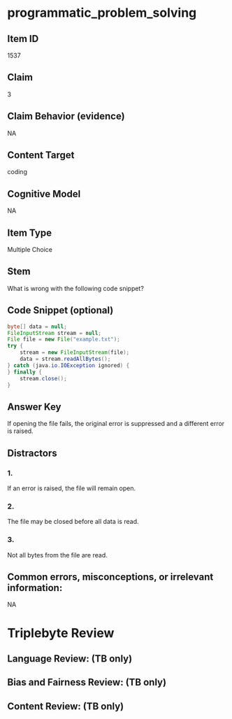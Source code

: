 # programmatic_problem_solving

## Item ID
1537

## Claim
3

## Claim Behavior (evidence)
NA

## Content Target
coding

## Cognitive Model
NA

## Item Type
Multiple Choice

## Stem
What is wrong with the following code snippet?

## Code Snippet (optional)
```java
byte[] data = null;
FileInputStream stream = null;
File file = new File("example.txt");
try {
    stream = new FileInputStream(file);
    data = stream.readAllBytes();
} catch (java.io.IOException ignored) {
} finally {
    stream.close();
}
```

## Answer Key
If opening the file fails, the original error is suppressed and a different error is raised.

## Distractors

### 1.
If an error is raised, the file will remain open.

### 2.
The file may be closed before all data is read.

### 3.
Not all bytes from the file are read.

## Common errors, misconceptions, or irrelevant information:
NA

# Triplebyte Review


## Language Review: (TB only)


## Bias and Fairness Review: (TB only)


## Content Review: (TB only)

